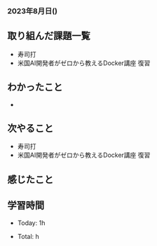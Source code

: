 ### 2023年8月日()

## 取り組んだ課題一覧

- 寿司打
- 米国AI開発者がゼロから教えるDocker講座 復習


## わかったこと

-

## 次やること

- 寿司打
- 米国AI開発者がゼロから教えるDocker講座 復習


## 感じたこと


## 学習時間

- Today: 1h

- Total: h


